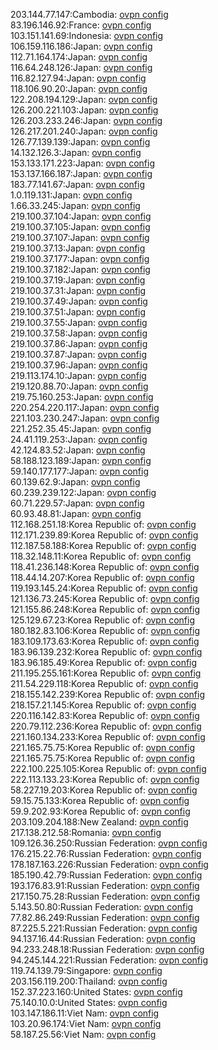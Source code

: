 203.144.77.147:Cambodia: [ovpn config](vpn/203_144_77_147.ovpn)  
83.196.146.92:France: [ovpn config](vpn/83_196_146_92.ovpn)  
103.151.141.69:Indonesia: [ovpn config](vpn/103_151_141_69.ovpn)  
106.159.116.186:Japan: [ovpn config](vpn/106_159_116_186.ovpn)  
112.71.164.174:Japan: [ovpn config](vpn/112_71_164_174.ovpn)  
116.64.248.126:Japan: [ovpn config](vpn/116_64_248_126.ovpn)  
116.82.127.94:Japan: [ovpn config](vpn/116_82_127_94.ovpn)  
118.106.90.20:Japan: [ovpn config](vpn/118_106_90_20.ovpn)  
122.208.194.129:Japan: [ovpn config](vpn/122_208_194_129.ovpn)  
126.200.221.103:Japan: [ovpn config](vpn/126_200_221_103.ovpn)  
126.203.233.246:Japan: [ovpn config](vpn/126_203_233_246.ovpn)  
126.217.201.240:Japan: [ovpn config](vpn/126_217_201_240.ovpn)  
126.77.139.139:Japan: [ovpn config](vpn/126_77_139_139.ovpn)  
14.132.126.3:Japan: [ovpn config](vpn/14_132_126_3.ovpn)  
153.133.171.223:Japan: [ovpn config](vpn/153_133_171_223.ovpn)  
153.137.166.187:Japan: [ovpn config](vpn/153_137_166_187.ovpn)  
183.77.141.67:Japan: [ovpn config](vpn/183_77_141_67.ovpn)  
1.0.119.131:Japan: [ovpn config](vpn/1_0_119_131.ovpn)  
1.66.33.245:Japan: [ovpn config](vpn/1_66_33_245.ovpn)  
219.100.37.104:Japan: [ovpn config](vpn/219_100_37_104.ovpn)  
219.100.37.105:Japan: [ovpn config](vpn/219_100_37_105.ovpn)  
219.100.37.107:Japan: [ovpn config](vpn/219_100_37_107.ovpn)  
219.100.37.13:Japan: [ovpn config](vpn/219_100_37_13.ovpn)  
219.100.37.177:Japan: [ovpn config](vpn/219_100_37_177.ovpn)  
219.100.37.182:Japan: [ovpn config](vpn/219_100_37_182.ovpn)  
219.100.37.19:Japan: [ovpn config](vpn/219_100_37_19.ovpn)  
219.100.37.31:Japan: [ovpn config](vpn/219_100_37_31.ovpn)  
219.100.37.49:Japan: [ovpn config](vpn/219_100_37_49.ovpn)  
219.100.37.51:Japan: [ovpn config](vpn/219_100_37_51.ovpn)  
219.100.37.55:Japan: [ovpn config](vpn/219_100_37_55.ovpn)  
219.100.37.58:Japan: [ovpn config](vpn/219_100_37_58.ovpn)  
219.100.37.86:Japan: [ovpn config](vpn/219_100_37_86.ovpn)  
219.100.37.87:Japan: [ovpn config](vpn/219_100_37_87.ovpn)  
219.100.37.96:Japan: [ovpn config](vpn/219_100_37_96.ovpn)  
219.113.174.10:Japan: [ovpn config](vpn/219_113_174_10.ovpn)  
219.120.88.70:Japan: [ovpn config](vpn/219_120_88_70.ovpn)  
219.75.160.253:Japan: [ovpn config](vpn/219_75_160_253.ovpn)  
220.254.220.117:Japan: [ovpn config](vpn/220_254_220_117.ovpn)  
221.103.230.247:Japan: [ovpn config](vpn/221_103_230_247.ovpn)  
221.252.35.45:Japan: [ovpn config](vpn/221_252_35_45.ovpn)  
24.41.119.253:Japan: [ovpn config](vpn/24_41_119_253.ovpn)  
42.124.83.52:Japan: [ovpn config](vpn/42_124_83_52.ovpn)  
58.188.123.189:Japan: [ovpn config](vpn/58_188_123_189.ovpn)  
59.140.177.177:Japan: [ovpn config](vpn/59_140_177_177.ovpn)  
60.139.62.9:Japan: [ovpn config](vpn/60_139_62_9.ovpn)  
60.239.239.122:Japan: [ovpn config](vpn/60_239_239_122.ovpn)  
60.71.229.57:Japan: [ovpn config](vpn/60_71_229_57.ovpn)  
60.93.48.81:Japan: [ovpn config](vpn/60_93_48_81.ovpn)  
112.168.251.18:Korea Republic of: [ovpn config](vpn/112_168_251_18.ovpn)  
112.171.239.89:Korea Republic of: [ovpn config](vpn/112_171_239_89.ovpn)  
112.187.58.188:Korea Republic of: [ovpn config](vpn/112_187_58_188.ovpn)  
118.32.148.11:Korea Republic of: [ovpn config](vpn/118_32_148_11.ovpn)  
118.41.236.148:Korea Republic of: [ovpn config](vpn/118_41_236_148.ovpn)  
118.44.14.207:Korea Republic of: [ovpn config](vpn/118_44_14_207.ovpn)  
119.193.145.24:Korea Republic of: [ovpn config](vpn/119_193_145_24.ovpn)  
121.136.73.245:Korea Republic of: [ovpn config](vpn/121_136_73_245.ovpn)  
121.155.86.248:Korea Republic of: [ovpn config](vpn/121_155_86_248.ovpn)  
125.129.67.23:Korea Republic of: [ovpn config](vpn/125_129_67_23.ovpn)  
180.182.83.106:Korea Republic of: [ovpn config](vpn/180_182_83_106.ovpn)  
183.109.173.63:Korea Republic of: [ovpn config](vpn/183_109_173_63.ovpn)  
183.96.139.232:Korea Republic of: [ovpn config](vpn/183_96_139_232.ovpn)  
183.96.185.49:Korea Republic of: [ovpn config](vpn/183_96_185_49.ovpn)  
211.195.255.161:Korea Republic of: [ovpn config](vpn/211_195_255_161.ovpn)  
211.54.229.118:Korea Republic of: [ovpn config](vpn/211_54_229_118.ovpn)  
218.155.142.239:Korea Republic of: [ovpn config](vpn/218_155_142_239.ovpn)  
218.157.21.145:Korea Republic of: [ovpn config](vpn/218_157_21_145.ovpn)  
220.116.142.83:Korea Republic of: [ovpn config](vpn/220_116_142_83.ovpn)  
220.79.112.236:Korea Republic of: [ovpn config](vpn/220_79_112_236.ovpn)  
221.160.134.233:Korea Republic of: [ovpn config](vpn/221_160_134_233.ovpn)  
221.165.75.75:Korea Republic of: [ovpn config](vpn/221_165_75_75.ovpn)  
221.165.75.75:Korea Republic of: [ovpn config](vpn/221_165_75_75.ovpn)  
222.100.225.105:Korea Republic of: [ovpn config](vpn/222_100_225_105.ovpn)  
222.113.133.23:Korea Republic of: [ovpn config](vpn/222_113_133_23.ovpn)  
58.227.19.203:Korea Republic of: [ovpn config](vpn/58_227_19_203.ovpn)  
59.15.75.133:Korea Republic of: [ovpn config](vpn/59_15_75_133.ovpn)  
59.9.202.93:Korea Republic of: [ovpn config](vpn/59_9_202_93.ovpn)  
203.109.204.188:New Zealand: [ovpn config](vpn/203_109_204_188.ovpn)  
217.138.212.58:Romania: [ovpn config](vpn/217_138_212_58.ovpn)  
109.126.36.250:Russian Federation: [ovpn config](vpn/109_126_36_250.ovpn)  
176.215.22.76:Russian Federation: [ovpn config](vpn/176_215_22_76.ovpn)  
178.187.163.226:Russian Federation: [ovpn config](vpn/178_187_163_226.ovpn)  
185.190.42.79:Russian Federation: [ovpn config](vpn/185_190_42_79.ovpn)  
193.176.83.91:Russian Federation: [ovpn config](vpn/193_176_83_91.ovpn)  
217.150.75.28:Russian Federation: [ovpn config](vpn/217_150_75_28.ovpn)  
5.143.50.80:Russian Federation: [ovpn config](vpn/5_143_50_80.ovpn)  
77.82.86.249:Russian Federation: [ovpn config](vpn/77_82_86_249.ovpn)  
87.225.5.221:Russian Federation: [ovpn config](vpn/87_225_5_221.ovpn)  
94.137.16.44:Russian Federation: [ovpn config](vpn/94_137_16_44.ovpn)  
94.233.248.18:Russian Federation: [ovpn config](vpn/94_233_248_18.ovpn)  
94.245.144.221:Russian Federation: [ovpn config](vpn/94_245_144_221.ovpn)  
119.74.139.79:Singapore: [ovpn config](vpn/119_74_139_79.ovpn)  
203.156.119.200:Thailand: [ovpn config](vpn/203_156_119_200.ovpn)  
152.37.223.160:United States: [ovpn config](vpn/152_37_223_160.ovpn)  
75.140.10.0:United States: [ovpn config](vpn/75_140_10_0.ovpn)  
103.147.186.11:Viet Nam: [ovpn config](vpn/103_147_186_11.ovpn)  
103.20.96.174:Viet Nam: [ovpn config](vpn/103_20_96_174.ovpn)  
58.187.25.56:Viet Nam: [ovpn config](vpn/58_187_25_56.ovpn)  
